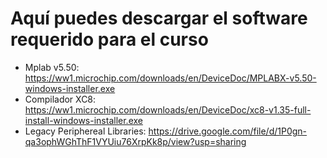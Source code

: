 # Aquí puedes descargar el software requerido para el curso
* Mplab v5.50: https://ww1.microchip.com/downloads/en/DeviceDoc/MPLABX-v5.50-windows-installer.exe
* Compilador XC8: https://ww1.microchip.com/downloads/en/DeviceDoc/xc8-v1.35-full-install-windows-installer.exe
* Legacy Periphereal Libraries: https://drive.google.com/file/d/1P0gn-qa3ophWGhThF1VYUiu76XrpKk8p/view?usp=sharing
